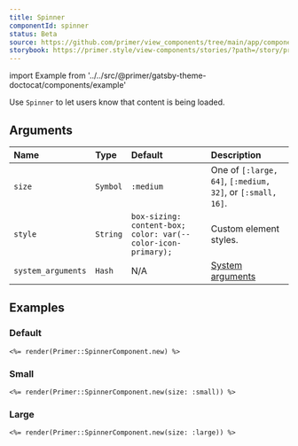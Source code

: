 ```yaml
---
title: Spinner
componentId: spinner
status: Beta
source: https://github.com/primer/view_components/tree/main/app/components/primer/spinner_component.rb
storybook: https://primer.style/view-components/stories/?path=/story/primer-spinner-component
---
```


import Example from '../../src/@primer/gatsby-theme-doctocat/components/example'

<!-- Warning: AUTO-GENERATED file, do not edit. Add code comments to your Ruby instead <3 -->

Use `Spinner` to let users know that content is being loaded.

## Arguments

| Name | Type | Default | Description |
| :- | :- | :- | :- |
| `size` | `Symbol` | `:medium` | One of `[:large, 64]`, `[:medium, 32]`, or `[:small, 16]`. |
| `style` | `String` | `box-sizing: content-box; color: var(--color-icon-primary);` | Custom element styles. |
| `system_arguments` | `Hash` | N/A | [System arguments](/system-arguments) |

## Examples

### Default

<Example src="<span role='status'>  <span class='sr-only'>Loading</span>  <svg style='box-sizing: content-box; color: var(--color-icon-primary);' width='32' height='32' viewBox='0 0 16 16' fill='none' data-view-component='true' class='anim-rotate '>    <circle cx='8' cy='8' r='7' stroke='currentColor' stroke-opacity='0.25' stroke-width='2' vector-effect='non-scaling-stroke' />    <path d='M15 8a7.002 7.002 0 00-7-7' stroke='currentColor' stroke-width='2' stroke-linecap='round' vector-effect='non-scaling-stroke' /></svg></span>" />

```erb
<%= render(Primer::SpinnerComponent.new) %>
```

### Small

<Example src="<span role='status'>  <span class='sr-only'>Loading</span>  <svg style='box-sizing: content-box; color: var(--color-icon-primary);' width='16' height='16' viewBox='0 0 16 16' fill='none' data-view-component='true' class='anim-rotate '>    <circle cx='8' cy='8' r='7' stroke='currentColor' stroke-opacity='0.25' stroke-width='2' vector-effect='non-scaling-stroke' />    <path d='M15 8a7.002 7.002 0 00-7-7' stroke='currentColor' stroke-width='2' stroke-linecap='round' vector-effect='non-scaling-stroke' /></svg></span>" />

```erb
<%= render(Primer::SpinnerComponent.new(size: :small)) %>
```

### Large

<Example src="<span role='status'>  <span class='sr-only'>Loading</span>  <svg style='box-sizing: content-box; color: var(--color-icon-primary);' width='64' height='64' viewBox='0 0 16 16' fill='none' data-view-component='true' class='anim-rotate '>    <circle cx='8' cy='8' r='7' stroke='currentColor' stroke-opacity='0.25' stroke-width='2' vector-effect='non-scaling-stroke' />    <path d='M15 8a7.002 7.002 0 00-7-7' stroke='currentColor' stroke-width='2' stroke-linecap='round' vector-effect='non-scaling-stroke' /></svg></span>" />

```erb
<%= render(Primer::SpinnerComponent.new(size: :large)) %>
```
